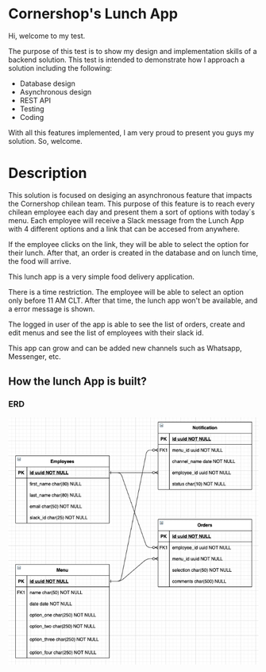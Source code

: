 # Cornershop's Lunch App

Hi, welcome to my test.

The purpose of this test is to show my design and implementation skills of a backend solution.
This test is intended to demonstrate how I approach a solution including the following:

- Database design
- Asynchronous design
- REST API 
- Testing
- Coding

With all this features implemented, I am very proud to present you guys my solution.
So, welcome.

# Description

This solution is focused on desiging an asynchronous feature that impacts the Cornershop chilean team.
This purpose of this feature is to reach every chilean employee each day and present them a sort of options with today´s menu.
Each employee will receive a Slack message from the Lunch App with 4 different options and a link that can be accesed from anywhere.

If the employee clicks on the link, they will be able to select the option for their lunch.
After that, an order is created in the database and on lunch time, the food will arrive.

This lunch app is a very simple food delivery application.

There is a time restriction. The employee will be able to select an option only before 11 AM CLT.
After that time, the lunch app won't be available, and a error message is shown.

The logged in user of the app is able to see the list of orders, create and edit menus and see the list of employees with their slack id.

This app can grow and can be added new channels such as Whatsapp, Messenger, etc.

## How the lunch App is built?

### ERD

![erd](./docs/img/erd.png)
